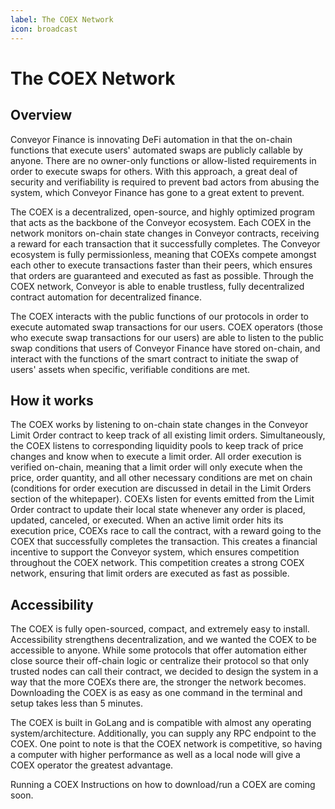 ```yaml
---
label: The COEX Network
icon: broadcast
---
```

# The COEX Network

## Overview

Conveyor Finance is innovating DeFi automation in that the on-chain functions that execute users' automated swaps are publicly callable by anyone. There are no owner-only functions or allow-listed requirements in order to execute swaps for others. With this approach, a great deal of security and verifiability is required to prevent bad actors from abusing the system, which Conveyor Finance has gone to a great extent to prevent.

The COEX is a decentralized, open-source, and highly optimized program that acts as the backbone of the Conveyor ecosystem. Each COEX in the network monitors on-chain state changes in Conveyor contracts, receiving a reward for each transaction that it successfully completes. The Conveyor ecosystem is fully permissionless, meaning that COEXs compete amongst each other to execute transactions faster than their peers, which ensures that orders are guaranteed and executed as fast as possible. Through the COEX network, Conveyor is able to enable trustless, fully decentralized contract automation for decentralized finance.

The COEX interacts with the public functions of our protocols in order to execute automated swap transactions for our users. COEX operators (those who execute swap transactions for our users) are able to listen to the public swap conditions that users of Conveyor Finance have stored on-chain, and interact with the functions of the smart contract to initiate the swap of users' assets when specific, verifiable conditions are met.

## How it works
The COEX works by listening to on-chain state changes in the Conveyor Limit Order contract to keep track of all existing limit orders. Simultaneously, the COEX listens to corresponding liquidity pools to keep track of price changes and know when to execute a limit order. All order execution is verified on-chain, meaning that a limit order will only execute when the price, order quantity, and all other necessary conditions are met on chain (conditions for order execution are discussed in detail in the Limit Orders section of the whitepaper). COEXs listen for events emitted from the Limit Order contract to update their local state whenever any order is placed, updated, canceled, or executed. When an active limit order hits its execution price, COEXs race to call the contract, with a reward going to the COEX that successfully completes the transaction. This creates a financial incentive to support the Conveyor system, which ensures competition throughout the COEX network. This competition creates a strong COEX network, ensuring that limit orders are executed as fast as possible.

## Accessibility
The COEX is fully open-sourced, compact, and extremely easy to install. Accessibility strengthens decentralization, and we wanted the COEX to be accessible to anyone. While some protocols that offer automation either close source their off-chain logic or centralize their protocol so that only trusted nodes can call their contract, we decided to design the system in a way that the more COEXs there are, the stronger the network becomes.
Downloading the COEX is as easy as one command in the terminal and setup takes less than 5 minutes.

The COEX is built in GoLang and is compatible with almost any operating system/architecture. Additionally, you can supply any RPC endpoint to the COEX. One point to note is that the COEX network is competitive, so having a computer with higher performance as well as a local node will give a COEX operator the greatest advantage.

Running a COEX 
Instructions on how to download/run a COEX are coming soon.